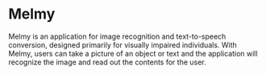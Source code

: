 # Melmy

Melmy is an application for image recognition and text-to-speech conversion, designed primarily for visually impaired individuals. With Melmy, users can take a picture of an object or text and the application will recognize the image and read out the contents for the user.